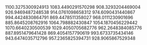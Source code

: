 1100.3275300924913
1083.4490291570298
908.3293204469004
926.9469487248538
914.0761098658312
974.6090431440867
994.4424830864791
869.4478511358027
968.0111230901696
885.8645208762916
1064.798882430847
1054.1870456229442
1070.6640230500539
1029.4050705682776
962.2648384085776
887.8951479641428
869.4054157790619
993.6733735434146
943.6474035712796
957.2365825394731
928.9065867529348